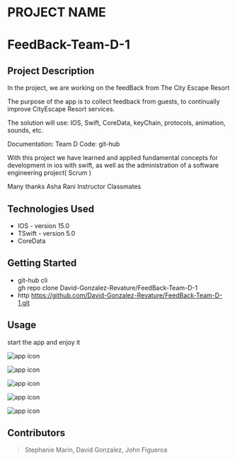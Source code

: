 
# PROJECT NAME
# FeedBack-Team-D-1
## Project Description

In the project, we are working on the feedBack from The City Escape Resort

The purpose of the app is to collect feedback from guests, to continually improve CityEscape Resort services.

The solution will use:
IOS, Swift, CoreData, keyChain, protocols, animation, sounds, etc.

Documentation: Team D 
Code:   git-hub 
  
With this project we have learned and applied fundamental concepts for development in ios with swift, as well as the administration of a software engineering project( Scrum )

Many thanks
Asha Rani Instructor
Classmates


## Technologies Used

* IOS - version 15.0
* TSwift - version 5.0
* CoreData  

 

## Getting Started
* git-hub cli   
gh repo clone David-Gonzalez-Revature/FeedBack-Team-D-1
* http
https://github.com/David-Gonzalez-Revature/FeedBack-Team-D-1.git

## Usage

start the app and enjoy it

![app icon](https://github.com/David-Gonzalez-Revature/FeedBack-Team-D-1/blob/main/docs/Screen%20Shot%202022-03-30%20at%2010.55.01%20AM.png)

![app icon](https://github.com/David-Gonzalez-Revature/FeedBack-Team-D-1/blob/main/docs/Screen%20Shot%202022-03-30%20at%2010.55.09%20AM.png)

![app icon](https://github.com/David-Gonzalez-Revature/FeedBack-Team-D-1/blob/main/docs/Screen%20Shot%202022-03-30%20at%2010.56.24%20AM.png)

![app icon](https://github.com/David-Gonzalez-Revature/FeedBack-Team-D-1/blob/main/docs/Screen%20Shot%202022-03-30%20at%2010.55.55%20AM.png)

![app icon](https://github.com/David-Gonzalez-Revature/FeedBack-Team-D-1/blob/main/docs/Screen%20Shot%202022-03-30%20at%2010.56.09%20AM.png)





## Contributors

> Stephanie Marin, David Gonzalez, John Figueroa


